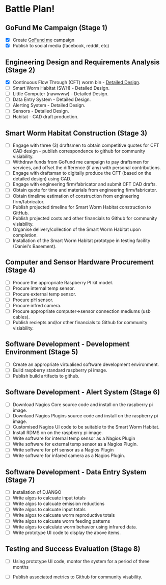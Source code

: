 # Battle Plan!

## GoFund Me Campaign (Stage 1) 

- [x] Create [GoFund me](https://www.gofundme.com/manage/smart-worm-farm) campaign
- [x] Publish to social media (facebook, reddit, etc)

## Engineering Design and Requirements Analysis (Stage 2) 

- [x] Continuous Flow Through (CFT) worm bin - [Detailed Design](https://github.com/danielneil/Smart-Worm-Habitat/blob/main/engineering/continuous-flow-worm-bin.MD).
- [ ] Smart Worm Habitat (SWH) - Detailed Design.
- [ ] Little Computer (nawwww) - Detailed Design.
- [ ] Data Entry System - Detailed Design.
- [ ] Alerting System - Detailed Design.
- [ ] Sensors - Detailed Design.
- [ ] Habitat - CAD draft production.

## Smart Worm Habitat Construction (Stage 3)
 
 - [ ] Engage with three (3) draftsmen to obtain competitive quotes for CFT CAD design - publish correspondence to github for community visiability. 
 - [ ] Withdraw funds from GoFund me campaign to pay draftsmen for services, and offset the difference (if any) with personal contributions.
 - [ ] Engage with draftsman to digitally produce the CFT (based on the detailed design) using CAD. 
 - [ ] Engage with engineering firm/fabricator and submit CFT CAD drafts. 
 - [ ] Obtain quote for time and materials from engineering firm/fabricator.
 - [ ] Obtain timelime estimation of construction from engineering firm/fabricator.
 - [ ] Publish projected timeline for Smart Worm Habitat construction to GitHub.
 - [ ] Publish projected costs and other financials to Github for community visiability.
 - [ ] Organise delivery/collection of the Smart Worm Habitat upon completion. 
 - [ ] Installation of the Smart Worm Habitat prototype in testing facility (Daniel's Basement).  

## Computer and Sensor Hardware Procurement (Stage 4)

- [ ] Procure the appropriate Raspberry PI kit model. 
- [ ] Procure internal temp sensor.
- [ ] Procure external temp sensor.
- [ ] Procure pH sensor.
- [ ] Procure infred camera. 
- [ ] Procure appropriate computer->sensor connection mediums (usb cables).
- [ ] Publish reciepts and/or other financials to Github for community visiability.

## Software Development - Development Environment (Stage 5)

- [ ] Create an appropriate virtualised software development environment.
- [ ] Build raspberry standard raspberry pi image.
- [ ] Publish build artifacts to github.

## Software Development - Alert System (Stage 6)

- [ ] Download Nagios Core source code and install on the raspberry pi image.
- [ ] Downlaod Nagios Plugins source code and install on the raspberry pi image.
- [ ] Customised Nagios UI code to be suitable to the Smart Worm Habitat.
- [ ] Install RDMS on on the raspberry pi image.
- [ ] Write software for internal temp sensor as a Nagios Plugin
- [ ] Write software for external temp sensor as a Nagios Plugin.
- [ ] Write software for pH sensor as a Nagios Plugin
- [ ] Write software for infared camera as a Nagios Plugin. 

## Software Development - Data Entry System (Stage 7)

- [ ] Installation of DJANGO
- [ ] Write algos to calcuate input totals
- [ ] Write algos to calcuate emission reductions
- [ ] Write algos to calcuate input totals
- [ ] Write algos to calcuate worm reproductive totals
- [ ] Write algos to calcuate worm feeding patterns
- [ ] Write algos to calculate worm behavior using infrared data.
- [ ] Write prototype UI code to display the above items.

## Testing and Success Evaluation (Stage 8)

- [ ] Using prototype UI code, montor the system for a period of three months
- [ ] Publish associated metrics to Github for community visability.

